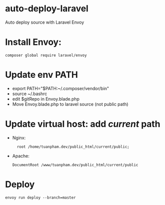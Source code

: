 # auto-deploy-laravel
Auto deploy source with Laravel Envoy

# Install Envoy:

```composer global require laravel/envoy```

# Update env PATH

- export PATH="$PATH:~/.composer/vendor/bin"
- source ~/.bashrc
- edit $gitRepo in Envoy.blade.php
- Move Envoy.blade.php to laravel source (not public path)

# Update virtual host: add *current* path

+ Nginx:

        root /home/tuanpham.dev/public_html/current/public;
	
+ Apache: 

	``DocumentRoot /www/tuanpham.dev/public_html/current/public``

# Deploy

``envoy run deploy --branch=master``
